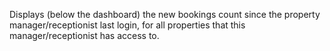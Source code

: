 Displays (below the dashboard) the new bookings count since the property manager/receptionist last login, for all properties that this manager/receptionist has access to.
